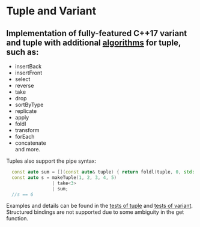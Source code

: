 # Tuple and Variant
## Implementation of fully-featured C++17 variant and tuple with additional [algorithms](https://github.com/IDragnev/Tuple/blob/master/Tuple/TupleAlgorithms.h) for tuple, such as:  
 - insertBack  
 - insertFront 
 - select
 - reverse  
 - take  
 - drop  
 - sortByType   
 - replicate  
 - apply
 - foldl
 - transform
 - forEach  
 - concatenate  
and more.  

Tuples also support the pipe syntax:
```C++
  const auto sum = [](const auto& tuple) { return foldl(tuple, 0, std::plus{}); };
  const auto s = makeTuple(1, 2, 3, 4, 5)
                 | take<3>
                 | sum;
  //s == 6
```
Examples and details can be found in the [tests of tuple](https://github.com/IDragnev/Tuple-and-Variant/blob/master/tests/tuple.cpp) and [tests of variant](https://github.com/IDragnev/Tuple-and-Variant/blob/master/tests/variant.cpp).    
Structured bindings are not supported due to some ambiguity in the get function.

